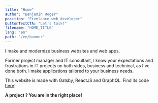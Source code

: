 ```yaml
---
title: "Home"
author: "Benjamin Roger"
position: "Freelance web developer"
buttonTextCTA: "Let's talk!"
filename: "HOME_TITLE"
lang: "en"
path: "/en/banner"
---
```


I make and modernize business websites and web apps.

Former project manager and IT consultant, I know your expectations and frustrations in IT projects on both sides, business and technical, as I've done both. I make applications tailored to your business needs.

This website is made with Gatsby, ReactJS and GraphQL. Find its code [here](https://github.com/Benjamin-Roger/gatsby-freelancer-website)!

**A project ? You are in the right place!**
